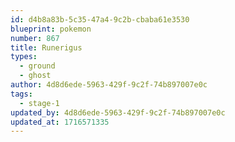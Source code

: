 ```yaml
---
id: d4b8a83b-5c35-47a4-9c2b-cbaba61e3530
blueprint: pokemon
number: 867
title: Runerigus
types:
  - ground
  - ghost
author: 4d8d6ede-5963-429f-9c2f-74b897007e0c
tags:
  - stage-1
updated_by: 4d8d6ede-5963-429f-9c2f-74b897007e0c
updated_at: 1716571335
---
```

